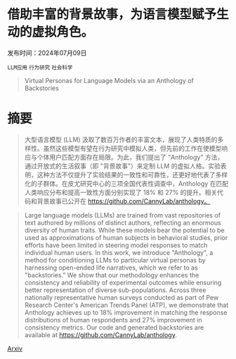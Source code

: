 # 借助丰富的背景故事，为语言模型赋予生动的虚拟角色。

发布时间：2024年07月09日

`LLM应用` `行为研究` `社会科学`

> Virtual Personas for Language Models via an Anthology of Backstories

# 摘要

> 大型语言模型 (LLM) 汲取了数百万作者的丰富文本，展现了人类特质的多样性。虽然这些模型有望在行为研究中模拟人类，但先前的工作在使模型响应与个体用户匹配方面存在局限。为此，我们提出了 "Anthology" 方法，通过开放式的生活叙事（即 "背景故事"）来定制 LLM 的虚拟人格。实验表明，这种方法不仅提升了实验结果的一致性和可靠性，还更好地代表了多样化的子群体。在皮尤研究中心的三项全国代表性调查中，Anthology 在匹配人类响应分布和提高一致性方面分别实现了 18% 和 27% 的提升。相关代码和背景故事已公开在 https://github.com/CannyLab/anthology。

> Large language models (LLMs) are trained from vast repositories of text authored by millions of distinct authors, reflecting an enormous diversity of human traits. While these models bear the potential to be used as approximations of human subjects in behavioral studies, prior efforts have been limited in steering model responses to match individual human users. In this work, we introduce "Anthology", a method for conditioning LLMs to particular virtual personas by harnessing open-ended life narratives, which we refer to as "backstories." We show that our methodology enhances the consistency and reliability of experimental outcomes while ensuring better representation of diverse sub-populations. Across three nationally representative human surveys conducted as part of Pew Research Center's American Trends Panel (ATP), we demonstrate that Anthology achieves up to 18% improvement in matching the response distributions of human respondents and 27% improvement in consistency metrics. Our code and generated backstories are available at https://github.com/CannyLab/anthology.

[Arxiv](https://arxiv.org/abs/2407.06576)